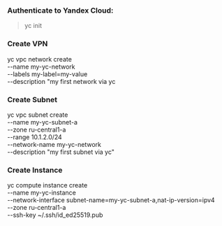 ### Authenticate to Yandex Cloud:
> yc init

### Create VPN <my-yc-network>
yc vpc network create \
 --name my-yc-network \
 --labels my-label=my-value \
 --description "my first network via yc


### Create Subnet <my-yc-subnet-a>
yc vpc subnet create \
  --name my-yc-subnet-a \
  --zone ru-central1-a \
  --range 10.1.2.0/24 \
  --network-name my-yc-network \
  --description "my first subnet via yc"

### Create Instance <my-yc-instance>
yc compute instance create \
  --name my-yc-instance \
  --network-interface subnet-name=my-yc-subnet-a,nat-ip-version=ipv4 \
  --zone ru-central1-a \
  --ssh-key ~/.ssh/id_ed25519.pub